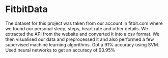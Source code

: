 # FitbitData
The dataset for this project was taken from our account in fitbit.com where we found our personal sleep, steps, heart rate and other details. We extracted the API from the website and converted it into a csv format. We then visualised our data and preprocessed it and also performed a few supervised machine learning algorithms. Got a 91% accuracy using SVM. Used neural networks to get an accuracy of 93.95%
